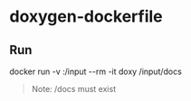 # doxygen-dockerfile

## Run
docker run -v <path>:/input --rm -it doxy /input/docs

> Note: <path>/docs must exist